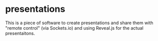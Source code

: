 # presentations
This is a piece of software to create presentations and share them with "remote control" (via Sockets.io) and using Reveal.js for the actual presentaitons.
